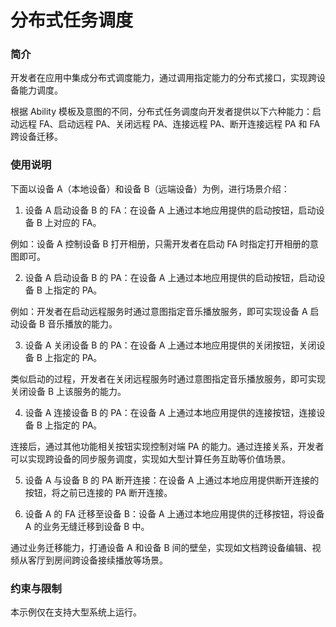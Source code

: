 # 分布式任务调度<a name="ZH-CN_TOPIC_0000001080471544"></a>

### 简介

开发者在应用中集成分布式调度能力，通过调用指定能力的分布式接口，实现跨设备能力调度。

根据 Ability 模板及意图的不同，分布式任务调度向开发者提供以下六种能力：启动远程 FA、启动远程 PA、关闭远程 PA、连接远程 PA、断开连接远程 PA 和 FA 跨设备迁移。

### 使用说明

下面以设备 A（本地设备）和设备 B（远端设备）为例，进行场景介绍：

1. 设备 A 启动设备 B 的 FA：在设备 A 上通过本地应用提供的启动按钮，启动设备 B 上对应的 FA。

例如：设备 A 控制设备 B 打开相册，只需开发者在启动 FA 时指定打开相册的意图即可。

2. 设备 A 启动设备 B 的 PA：在设备 A 上通过本地应用提供的启动按钮，启动设备 B 上指定的 PA。

例如：开发者在启动远程服务时通过意图指定音乐播放服务，即可实现设备 A 启动设备 B 音乐播放的能力。

3. 设备 A 关闭设备 B 的 PA：在设备 A 上通过本地应用提供的关闭按钮，关闭设备 B 上指定的 PA。

类似启动的过程，开发者在关闭远程服务时通过意图指定音乐播放服务，即可实现关闭设备 B 上该服务的能力。

4. 设备 A 连接设备 B 的 PA：在设备 A 上通过本地应用提供的连接按钮，连接设备 B 上指定的 PA。

连接后，通过其他功能相关按钮实现控制对端 PA 的能力。通过连接关系，开发者可以实现跨设备的同步服务调度，实现如大型计算任务互助等价值场景。

5. 设备 A 与设备 B 的 PA 断开连接：在设备 A 上通过本地应用提供断开连接的按钮，将之前已连接的 PA 断开连接。

6. 设备 A 的 FA 迁移至设备 B：设备 A 上通过本地应用提供的迁移按钮，将设备 A 的业务无缝迁移到设备 B 中。

通过业务迁移能力，打通设备 A 和设备 B 间的壁垒，实现如文档跨设备编辑、视频从客厅到房间跨设备接续播放等场景。

### 约束与限制

本示例仅在支持大型系统上运行。
